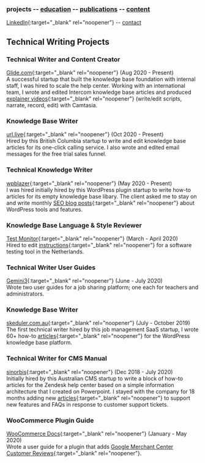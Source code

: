 ### projects -- [education](https://writingteacher.github.io/rob-whyte/education) -- [publications](https://writingteacher.github.io/rob-whyte/publications) -- [content](https://writingteacher.github.io/rob-whyte/content)   
   
   [LinkedIn](https://www.linkedin.com/in/robwhyte/){:target="_blank" rel="noopener"} -- <a href="mailto:robbusan@yahoo.com">contact</a> 
     
     


## Technical Writing Projects  
  
  
### Technical Writer and Content Creator
[Glide.com](https://glide.com){:target="_blank" rel="noopener"}   (Aug 2020 - Present)  
A successful startup that built the knowledge base foundation with internal staff, I was hired to scale the help center. Working with an international team, I wrote and edited Intercom knowledge base articles and produced [explainer videos](https://help.glide.com/en/articles/4691386-how-listing-agents-flag-disclosure-questions-for-their-sellers-review-and-revision){:target="_blank" rel="noopener"} (write/edit scripts, narrate, record, edit) with Camtasia.  
  
  
### Knowledge Base Writer
[url.live](https://url.live/Account/Login){:target="_blank" rel="noopener"}  (Oct 2020 - Present)  
Hired by this British Columbia startup to write and edit knowledge base articles for its one-click calling service. I also wrote and edited email messages for the free trial sales funnel.  
  
  
### Technical Knowledge Writer
[wpblazer](https://wpblazer.com/){:target="_blank" rel="noopener"}  (May 2020 - Present)  
I was hired initially hired by this WordPress plugin startup to write how-to articles for its empty knowledge base libary. The client asked me to stay on and write monthly [SEO blog posts](https://wpblazer.com/wordpress-ssl-management/){:target="_blank" rel="noopener"} about WordPress tools and features.  
  
  
### Knowledge Base Language & Style Reviewer
[Test Monitor](https://www.testmonitor.com/){:target="_blank" rel="noopener"}  (March - April 2020)  
Hired to edit [instructions](https://help.testmonitor.com/requirements-overview){:target="_blank" rel="noopener"} for a software testing tool in the Netherlands. 


### Technical Writer User Guides
[Gemini3](https://gemini3.com.au/){:target="_blank" rel="noopener"}  (June - July 2020)  
Wrote two user guides for a job sharing platform; one each for teachers and administrators.


### Knowledge Base Writer
[skeduler.com.au](https://www.skeduler.com.au/){:target="_blank" rel="noopener"}  (July - October 2019)  
The first technical writer hired by this job management SaaS startup, I wrote 60+ how-to [articles](https://help.skeduler.com.au/knowledgebase/converting-a-quote-into-a-sale-with-the-technician-view/){:target="_blank" rel="noopener"} for the WordPress knowledge base platform.  
  
  
### Technical Writer for CMS Manual
[sinorbis](https://www.sinorbis.com/){:target="_blank" rel="noopener"}  (Dec 2018 - July 2020)  
Initially hired by this Australian CMS startup to write a block of how-to articles for the Zendesk help center based on a simple information architecture that I created on Powerpoint. I stayed with the company for 18 months adding new [articles](https://help.sinorbis.com/hc/en-us/articles/360000870816-Adding-Images-to-WeChat-Menu-Items/){:target="_blank" rel="noopener"} to support new features and FAQs in response to customer support tickets.  
  
  
  
### WooCommerce Plugin Guide
[WooCommerce Docs](https://docs.woocommerce.com/){:target="_blank" rel="noopener"}  (January - May 2020)  
Wrote a user guide for a plugin that adds [Google Merchant Center Customer Reviews](https://docs.woocommerce.com/document/woocommerce-google-merchant-center-customer-reviews/){:target="_blank" rel="noopener"}.




